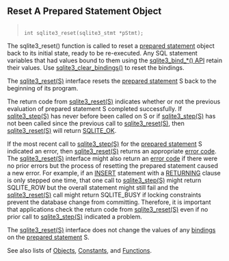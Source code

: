 ## Reset A Prepared Statement Object




> ```
> 
> int sqlite3_reset(sqlite3_stmt *pStmt);
> 
> ```



The sqlite3\_reset() function is called to reset a [prepared statement](../c3ref/stmt.html)
object back to its initial state, ready to be re\-executed.
Any SQL statement variables that had values bound to them using
the [sqlite3\_bind\_\*() API](../c3ref/bind_blob.html) retain their values.
Use [sqlite3\_clear\_bindings()](../c3ref/clear_bindings.html) to reset the bindings.


The [sqlite3\_reset(S)](../c3ref/reset.html) interface resets the [prepared statement](../c3ref/stmt.html) S
back to the beginning of its program.


The return code from [sqlite3\_reset(S)](../c3ref/reset.html) indicates whether or not
the previous evaluation of prepared statement S completed successfully.
If [sqlite3\_step(S)](../c3ref/step.html) has never before been called on S or if
[sqlite3\_step(S)](../c3ref/step.html) has not been called since the previous call
to [sqlite3\_reset(S)](../c3ref/reset.html), then [sqlite3\_reset(S)](../c3ref/reset.html) will return
[SQLITE\_OK](../rescode.html#ok).


If the most recent call to [sqlite3\_step(S)](../c3ref/step.html) for the
[prepared statement](../c3ref/stmt.html) S indicated an error, then
[sqlite3\_reset(S)](../c3ref/reset.html) returns an appropriate [error code](../rescode.html).
The [sqlite3\_reset(S)](../c3ref/reset.html) interface might also return an [error code](../rescode.html)
if there were no prior errors but the process of resetting
the prepared statement caused a new error. For example, if an
[INSERT](../lang_insert.html) statement with a [RETURNING](../lang_returning.html) clause is only stepped one time,
that one call to [sqlite3\_step(S)](../c3ref/step.html) might return SQLITE\_ROW but
the overall statement might still fail and the [sqlite3\_reset(S)](../c3ref/reset.html) call
might return SQLITE\_BUSY if locking constraints prevent the
database change from committing. Therefore, it is important that
applications check the return code from [sqlite3\_reset(S)](../c3ref/reset.html) even if
no prior call to [sqlite3\_step(S)](../c3ref/step.html) indicated a problem.


The [sqlite3\_reset(S)](../c3ref/reset.html) interface does not change the values
of any [bindings](../c3ref/bind_blob.html) on the [prepared statement](../c3ref/stmt.html) S.


See also lists of
 [Objects](../c3ref/objlist.html),
 [Constants](../c3ref/constlist.html), and
 [Functions](../c3ref/funclist.html).


